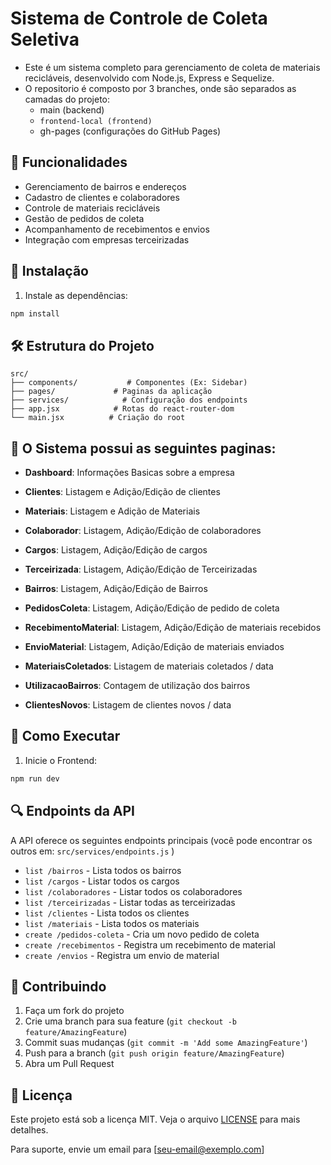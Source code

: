# Sistema de Controle de Coleta Seletiva

- Este é um sistema completo para gerenciamento de coleta de materiais recicláveis, desenvolvido com Node.js, Express e Sequelize.
- O repositorio é composto por 3 branches, onde são separados as camadas do projeto:
  - main (backend)
  - `frontend-local (frontend)`
  - gh-pages (configurações do GitHub Pages) 

## 🚀 Funcionalidades

- Gerenciamento de bairros e endereços
- Cadastro de clientes e colaboradores
- Controle de materiais recicláveis
- Gestão de pedidos de coleta
- Acompanhamento de recebimentos e envios
- Integração com empresas terceirizadas

## 🔧 Instalação

1. Instale as dependências:
```bash
npm install
```

## 🛠️ Estrutura do Projeto

```
src/
├── components/           # Componentes (Ex: Sidebar)
├── pages/             # Paginas da aplicação
├── services/            # Configuração dos endpoints
├── app.jsx            # Rotas do react-router-dom
└── main.jsx          # Criação do root
```

## 📃 O Sistema possui as seguintes paginas:

- **Dashboard**: Informações Basicas sobre a empresa
- **Clientes**: Listagem e Adição/Edição de clientes
- **Materiais**: Listagem e Adição de Materiais
- **Colaborador**: Listagem, Adição/Edição de colaboradores
- **Cargos**: Listagem, Adição/Edição de cargos
- **Terceirizada**: Listagem, Adição/Edição de Terceirizadas
- **Bairros**: Listagem, Adição/Edição de Bairros

- **PedidosColeta**: Listagem, Adição/Edição de pedido de coleta
- **RecebimentoMaterial**: Listagem, Adição/Edição de materiais recebidos
- **EnvioMaterial**: Listagem, Adição/Edição de materiais enviados

- **MateriaisColetados**: Listagem de materiais coletados / data
- **UtilizacaoBairros**: Contagem de utilização dos bairros
- **ClientesNovos**: Listagem de clientes novos / data

## 🚀 Como Executar

1. Inicie o Frontend:
```bash
npm run dev
```

## 🔍 Endpoints da API

A API oferece os seguintes endpoints principais (você pode encontrar os outros em: `src/services/endpoints.js` )

- `list /bairros` - Lista todos os bairros
- `list /cargos` - Listar todos os cargos
- `list /colaboradores` - Listar todos os colaboradores
- `list /terceirizadas` - Listar todas as terceirizadas
- `list /clientes` - Lista todos os clientes
- `list /materiais` - Lista todos os materiais
- `create /pedidos-coleta` - Cria um novo pedido de coleta
- `create /recebimentos` - Registra um recebimento de material
- `create /envios` - Registra um envio de material

## 🤝 Contribuindo

1. Faça um fork do projeto
2. Crie uma branch para sua feature (`git checkout -b feature/AmazingFeature`)
3. Commit suas mudanças (`git commit -m 'Add some AmazingFeature'`)
4. Push para a branch (`git push origin feature/AmazingFeature`)
5. Abra um Pull Request

## 📄 Licença

Este projeto está sob a licença MIT. Veja o arquivo [LICENSE](LICENSE) para mais detalhes.



Para suporte, envie um email para [seu-email@exemplo.com]
